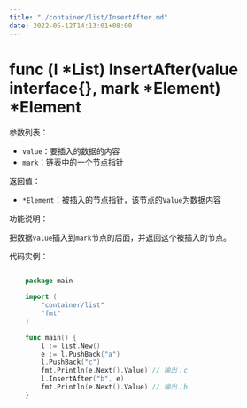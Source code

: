 ```yaml
---
title: "./container/list/InsertAfter.md"
date: 2022-05-12T14:13:01+08:00
---
```

# func (l *List) InsertAfter(value interface{}, mark *Element) *Element

参数列表：

- `value`：要插入的数据的内容
- `mark`：链表中的一个节点指针

返回值：

- `*Element`：被插入的节点指针，该节点的`Value`为数据内容

功能说明：

把数据`value`插入到`mark`节点的后面，并返回这个被插入的节点。

代码实例：

```go

	package main

	import (
		"container/list"
		"fmt"
	)

	func main() {
		l := list.New()
		e := l.PushBack("a")
		l.PushBack("c")
		fmt.Println(e.Next().Value) // 输出：c
		l.InsertAfter("b", e)
		fmt.Println(e.Next().Value) // 输出：b
	}

```